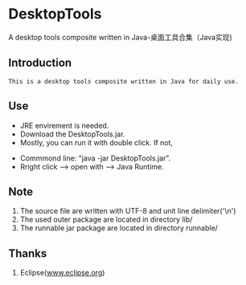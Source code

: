 # DesktopTools

A desktop tools composite written in Java-桌面工具合集（Java实现)

## Introduction
	This is a desktop tools composite written in Java for daily use.

## Use
* JRE envirement is needed.
* Download the DesktopTools.jar.
* Mostly, you can run it with double click. If not,
 + Commmond line: "java -jar DesktopTools.jar".
 + Rright click --> open with --> Java Runtime.

## Note
1. The source file are written with UTF-8 and unit line delimiter('\n')
2. The used outer package are located in directory lib/
3. The runnable jar package are located in directory runnable/

## Thanks
1. Eclipse(www.eclipse.org)
